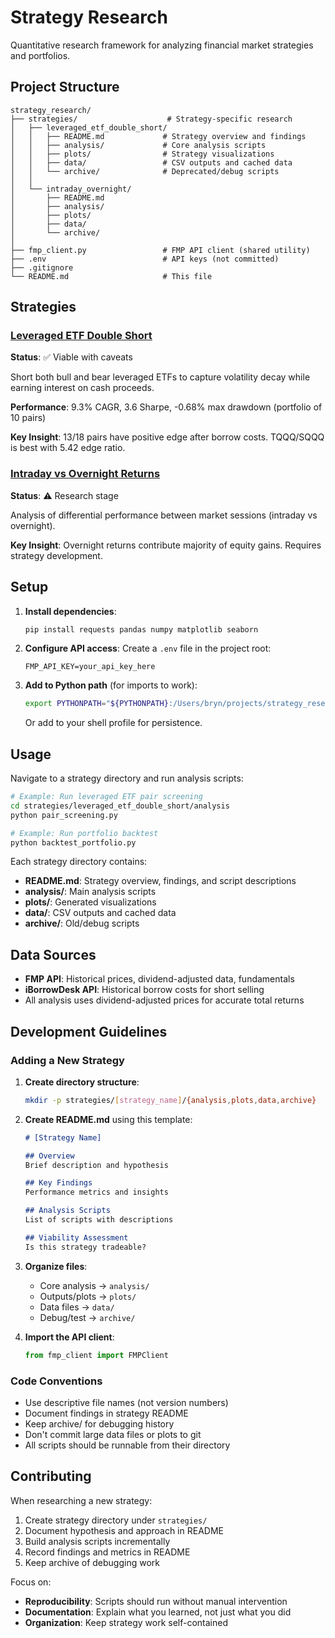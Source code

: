 # Strategy Research

Quantitative research framework for analyzing financial market strategies and portfolios.

## Project Structure

```
strategy_research/
├── strategies/                    # Strategy-specific research
│   ├── leveraged_etf_double_short/
│   │   ├── README.md             # Strategy overview and findings
│   │   ├── analysis/             # Core analysis scripts
│   │   ├── plots/                # Strategy visualizations
│   │   ├── data/                 # CSV outputs and cached data
│   │   └── archive/              # Deprecated/debug scripts
│   │
│   └── intraday_overnight/
│       ├── README.md
│       ├── analysis/
│       ├── plots/
│       ├── data/
│       └── archive/
│
├── fmp_client.py                 # FMP API client (shared utility)
├── .env                          # API keys (not committed)
├── .gitignore
└── README.md                     # This file
```

## Strategies

### [Leveraged ETF Double Short](strategies/leveraged_etf_double_short/)
**Status**: ✅ Viable with caveats

Short both bull and bear leveraged ETFs to capture volatility decay while earning interest on cash proceeds.

**Performance**: 9.3% CAGR, 3.6 Sharpe, -0.68% max drawdown (portfolio of 10 pairs)

**Key Insight**: 13/18 pairs have positive edge after borrow costs. TQQQ/SQQQ is best with 5.42 edge ratio.

### [Intraday vs Overnight Returns](strategies/intraday_overnight/)
**Status**: ⚠️ Research stage

Analysis of differential performance between market sessions (intraday vs overnight).

**Key Insight**: Overnight returns contribute majority of equity gains. Requires strategy development.

## Setup

1. **Install dependencies**:
   ```bash
   pip install requests pandas numpy matplotlib seaborn
   ```

2. **Configure API access**:
   Create a `.env` file in the project root:
   ```
   FMP_API_KEY=your_api_key_here
   ```

3. **Add to Python path** (for imports to work):
   ```bash
   export PYTHONPATH="${PYTHONPATH}:/Users/bryn/projects/strategy_research"
   ```
   Or add to your shell profile for persistence.

## Usage

Navigate to a strategy directory and run analysis scripts:

```bash
# Example: Run leveraged ETF pair screening
cd strategies/leveraged_etf_double_short/analysis
python pair_screening.py

# Example: Run portfolio backtest
python backtest_portfolio.py
```

Each strategy directory contains:
- **README.md**: Strategy overview, findings, and script descriptions
- **analysis/**: Main analysis scripts
- **plots/**: Generated visualizations
- **data/**: CSV outputs and cached data
- **archive/**: Old/debug scripts

## Data Sources

- **FMP API**: Historical prices, dividend-adjusted data, fundamentals
- **iBorrowDesk API**: Historical borrow costs for short selling
- All analysis uses dividend-adjusted prices for accurate total returns

## Development Guidelines

### Adding a New Strategy

1. **Create directory structure**:
   ```bash
   mkdir -p strategies/[strategy_name]/{analysis,plots,data,archive}
   ```

2. **Create README.md** using this template:
   ```markdown
   # [Strategy Name]

   ## Overview
   Brief description and hypothesis

   ## Key Findings
   Performance metrics and insights

   ## Analysis Scripts
   List of scripts with descriptions

   ## Viability Assessment
   Is this strategy tradeable?
   ```

3. **Organize files**:
   - Core analysis → `analysis/`
   - Outputs/plots → `plots/`
   - Data files → `data/`
   - Debug/test → `archive/`

4. **Import the API client**:
   ```python
   from fmp_client import FMPClient
   ```

### Code Conventions

- Use descriptive file names (not version numbers)
- Document findings in strategy README
- Keep archive/ for debugging history
- Don't commit large data files or plots to git
- All scripts should be runnable from their directory

## Contributing

When researching a new strategy:

1. Create strategy directory under `strategies/`
2. Document hypothesis and approach in README
3. Build analysis scripts incrementally
4. Record findings and metrics in README
5. Keep archive of debugging work

Focus on:
- **Reproducibility**: Scripts should run without manual intervention
- **Documentation**: Explain what you learned, not just what you did
- **Organization**: Keep strategy work self-contained
